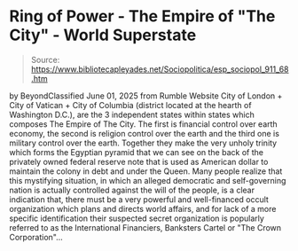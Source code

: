 # Ring of Power - The Empire of "The City" - World Superstate

> Source: https://www.bibliotecapleyades.net/Sociopolitica/esp_sociopol_911_68.htm

by
BeyondClassified
June 01, 2025
from
Rumble Website
City of London +
City of Vatican + City of Columbia (district
located at the hearth of
Washington D.C.), are the 3
independent
states within states which composes The Empire of The City.
The first is
financial control over earth economy, the second is religion control over
the earth and the third one is military control over the earth.
Together
they make the very unholy trinity which forms the Egyptian pyramid that we
can see on the back of the privately owned federal reserve note that is used
as American dollar to maintain the colony in debt and under the Queen.
Many
people realize that this mystifying situation, in which an alleged
democratic and self-governing nation is actually controlled against the will
of the people, is a clear indication that,
there must be a very powerful and
well-financed occult organization which plans and directs world affairs, and
for lack of a more specific identification their suspected secret
organization is popularly referred to as the
International Financiers, Banksters
Cartel or "The Crown Corporation"...
